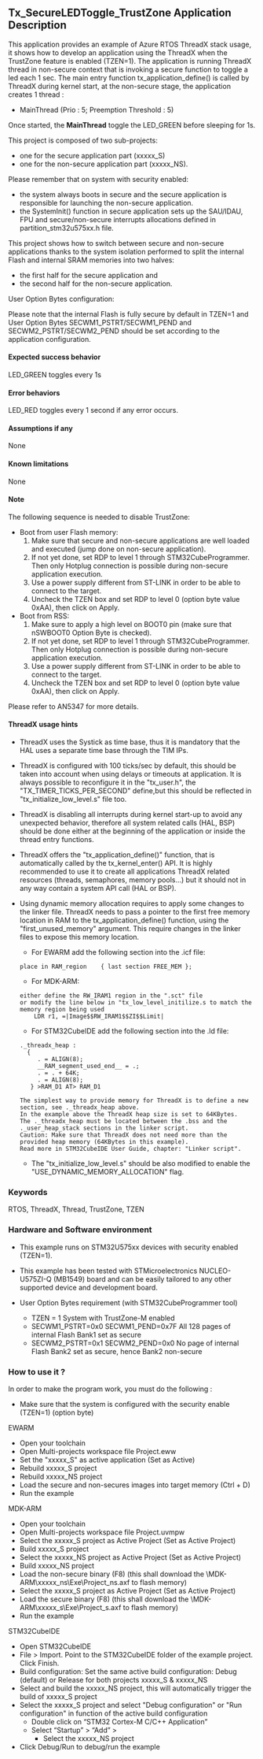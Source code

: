 ## <b>Tx_SecureLEDToggle_TrustZone Application Description</b>

This application provides an example of Azure RTOS ThreadX stack usage, it shows how to develop an application using the ThreadX when the TrustZone feature is enabled (TZEN=1).
The application is running ThreadX thread in non-secure context that is invoking a secure function to toggle a led each 1 sec.
The main entry function tx_application_define() is called by ThreadX during kernel start, at the non-secure stage, the application creates 1 thread :
  - MainThread (Prio : 5; Preemption Threshold : 5)
 
Once started, the <b>MainThread</b> toggle the LED_GREEN before sleeping for 1s.

This project is composed of two sub-projects:

- one for the secure application part (xxxxx_S)
- one for the non-secure application part (xxxxx_NS).

Please remember that on system with security enabled:

- the system always boots in secure and the secure application is responsible for launching the non-secure application.
- the SystemInit() function in secure application sets up the SAU/IDAU, FPU and secure/non-secure interrupts allocations defined in partition_stm32u575xx.h file.

This project shows how to switch between secure and non-secure applications thanks to the system isolation performed to split the internal Flash and internal SRAM memories into two halves:

 - the first half for the secure application and
 - the second half for the non-secure application.

User Option Bytes configuration:

Please note that the internal Flash is fully secure by default in TZEN=1 and User Option Bytes SECWM1_PSTRT/SECWM1_PEND and SECWM2_PSTRT/SECWM2_PEND should be set according to the application configuration. 

####  <b>Expected success behavior</b>

LED_GREEN toggles every 1s 

#### <b>Error behaviors</b>

LED_RED toggles every 1 second if any error occurs.

#### <b>Assumptions if any</b>
None

#### <b>Known limitations</b>
None

#### <b>Note</b>

The following sequence is needed to disable TrustZone:
  -	Boot from user Flash memory:
    1. Make sure that secure and non-secure applications are well loaded and executed (jump done on non-secure application).
    2. If not yet done, set RDP to level 1 through STM32CubeProgrammer. Then only Hotplug connection is possible during non-secure application execution.
    3. Use a power supply different from ST-LINK in order to be able to connect to the target.
    4. Uncheck the TZEN box and set RDP to level 0 (option byte value 0xAA), then click on Apply.
  -	Boot from RSS:
    1. Make sure to apply a high level on BOOT0 pin (make sure that nSWBOOT0 Option Byte is checked).
    2. If not yet done, set RDP to level 1 through STM32CubeProgrammer. Then only Hotplug connection is possible during non-secure application execution.
    3. Use a power supply different from ST-LINK in order to be able to connect to the target.
    4. Uncheck the TZEN box and set RDP to level 0 (option byte value 0xAA), then click on Apply.

Please refer to AN5347 for more details.

#### <b>ThreadX usage hints</b>

 - ThreadX uses the Systick as time base, thus it is mandatory that the HAL uses a separate time base through the TIM IPs.
 - ThreadX is configured with 100 ticks/sec by default, this should be taken into account when using delays or timeouts at application. It is always possible to reconfigure it in the "tx_user.h", the "TX_TIMER_TICKS_PER_SECOND" define,but this should be reflected in "tx_initialize_low_level.s" file too.
 - ThreadX is disabling all interrupts during kernel start-up to avoid any unexpected behavior, therefore all system related calls (HAL, BSP) should be done either at the beginning of the application or inside the thread entry functions.
 - ThreadX offers the "tx_application_define()" function, that is automatically called by the tx_kernel_enter() API.
   It is highly recommended to use it to create all applications ThreadX related resources (threads, semaphores, memory pools...)  but it should not in any way contain a system API call (HAL or BSP).
 - Using dynamic memory allocation requires to apply some changes to the linker file.
   ThreadX needs to pass a pointer to the first free memory location in RAM to the tx_application_define() function,
   using the "first_unused_memory" argument.
   This require changes in the linker files to expose this memory location.
    + For EWARM add the following section into the .icf file:
     ```
	 place in RAM_region    { last section FREE_MEM };
	 ```
    + For MDK-ARM:
	```
    either define the RW_IRAM1 region in the ".sct" file
    or modify the line below in "tx_low_level_initilize.s to match the memory region being used
        LDR r1, =|Image$$RW_IRAM1$$ZI$$Limit|
	```
    + For STM32CubeIDE add the following section into the .ld file:
	``` 
    ._threadx_heap :
      {
         . = ALIGN(8);
         __RAM_segment_used_end__ = .;
         . = . + 64K;
         . = ALIGN(8);
       } >RAM_D1 AT> RAM_D1
	``` 
	
       The simplest way to provide memory for ThreadX is to define a new section, see ._threadx_heap above.
       In the example above the ThreadX heap size is set to 64KBytes.
       The ._threadx_heap must be located between the .bss and the ._user_heap_stack sections in the linker script.	 
       Caution: Make sure that ThreadX does not need more than the provided heap memory (64KBytes in this example).	 
       Read more in STM32CubeIDE User Guide, chapter: "Linker script".
	  
    + The "tx_initialize_low_level.s" should be also modified to enable the "USE_DYNAMIC_MEMORY_ALLOCATION" flag.
         
### <b>Keywords</b>

RTOS, ThreadX, Thread, TrustZone, TZEN


### <b>Hardware and Software environment</b>

  - This example runs on STM32U575xx devices with security enabled (TZEN=1).

  - This example has been tested with STMicroelectronics NUCLEO-U575ZI-Q (MB1549)
    board and can be easily tailored to any other supported device
    and development board.

  - User Option Bytes requirement (with STM32CubeProgrammer tool)

      - TZEN = 1                            System with TrustZone-M enabled
      - SECWM1_PSTRT=0x0  SECWM1_PEND=0x7F  All 128 pages of internal Flash Bank1 set as secure
      - SECWM2_PSTRT=0x1  SECWM2_PEND=0x0   No page of internal Flash Bank2 set as secure, hence Bank2 non-secure

###  <b>How to use it ?</b>

In order to make the program work, you must do the following :

 - Make sure that the system is configured with the security enable (TZEN=1) (option byte)
 
EWARM

 - Open your toolchain
 - Open Multi-projects workspace file Project.eww
 - Set the "xxxxx_S" as active application (Set as Active)
 - Rebuild xxxxx_S project
 - Rebuild xxxxx_NS project
 - Load the secure and non-secures images into target memory (Ctrl + D)
 - Run the example

MDK-ARM

 - Open your toolchain
 - Open Multi-projects workspace file Project.uvmpw
 - Select the xxxxx_S project as Active Project (Set as Active Project)
 - Build xxxxx_S project
 - Select the xxxxx_NS project as Active Project (Set as Active Project)
 - Build xxxxx_NS project
 - Load the non-secure binary (F8)
   (this shall download the \MDK-ARM\xxxxx_ns\Exe\Project_ns.axf to flash memory)
 - Select the xxxxx_S project as Active Project (Set as Active Project)
 - Load the secure binary (F8)
   (this shall download the \MDK-ARM\xxxxx_s\Exe\Project_s.axf to flash memory)
 - Run the example
 
STM32CubeIDE

 - Open STM32CubeIDE
 - File > Import. Point to the STM32CubeIDE folder of the example project. Click Finish.
 - Build configuration: Set the same active build configuration: Debug (default) or Release for both projects xxxxx_S & xxxxx_NS
 - Select and build the xxxxx_NS project, this will automatically trigger the build of xxxxx_S project
 - Select the xxxxx_S project and select "Debug configuration" or "Run configuration" in function of the active build configuration
   - Double click on “STM32 Cortex-M C/C++ Application”
   - Select  “Startup” >  “Add” > 
     - Select the xxxxx_NS project 
 - Click Debug/Run to debug/run the example